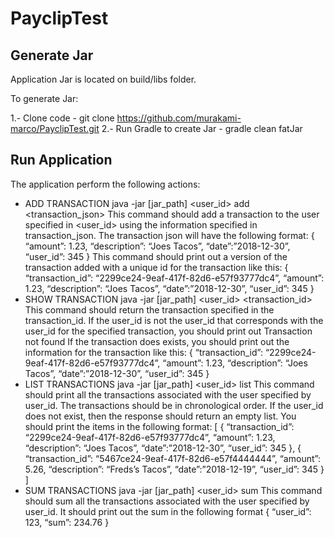 # PayclipTest

## Generate Jar

Application Jar is located on build/libs folder.

To generate Jar:

1.- Clone code - git clone https://github.com/murakami-marco/PayclipTest.git
2.- Run Gradle to create Jar - gradle clean fatJar 

## Run Application

The application perform the following actions:

* ADD TRANSACTION
java -jar [jar_path] <user_id> add <transaction_json>
This command should add a transaction to the user specified in <user_id> using the information specified in transaction_json.  The transaction json will have the following format:
{ “amount”: 1.23, “description”: “Joes Tacos”, “date”:”2018-12-30”, “user_id”: 345 }
This command should print out a version of the transaction added with a unique id for the transaction like this:
{ “transaction_id”: “2299ce24-9eaf-417f-82d6-e57f93777dc4”, “amount”: 1.23, “description”: “Joes Tacos”, “date”:”2018-12-30”, “user_id”: 345 }
* SHOW TRANSACTION
java -jar [jar_path] <user_id> <transaction_id>
This command should return the transaction specified in the transaction_id. If the user_id is not the user_id that corresponds with the user_id for the specified transaction,  you should print out
Transaction not found
 If the transaction does exists, you should print out the information for the transaction like this:
{ “transaction_id”: “2299ce24-9eaf-417f-82d6-e57f93777dc4”, “amount”: 1.23, “description”: “Joes Tacos”, “date”:”2018-12-30”, “user_id”: 345 }
* LIST TRANSACTIONS
java -jar [jar_path] <user_id> list
This command should print  all the transactions associated with the user specified by user_id. The transactions should be in chronological order. If the user_id does not exist, then the response should return an empty list. You should print the items in the following format:
[
{ “transaction_id”: “2299ce24-9eaf-417f-82d6-e57f93777dc4”, “amount”: 1.23, “description”: “Joes Tacos”, “date”:”2018-12-30”, “user_id”: 345 },
{ “transaction_id”: “5467ce24-9eaf-417f-82d6-e57f4444444”, “amount”: 5.26, “description”: “Freds’s Tacos”, “date”:”2018-12-19”, “user_id”: 345 }
]
* SUM TRANSACTIONS
java -jar [jar_path] <user_id> sum
This command should sum all the transactions associated with the user specified by user_id. It should print out the sum in the following format
{ “user_id”: 123, “sum”: 234.76 }
